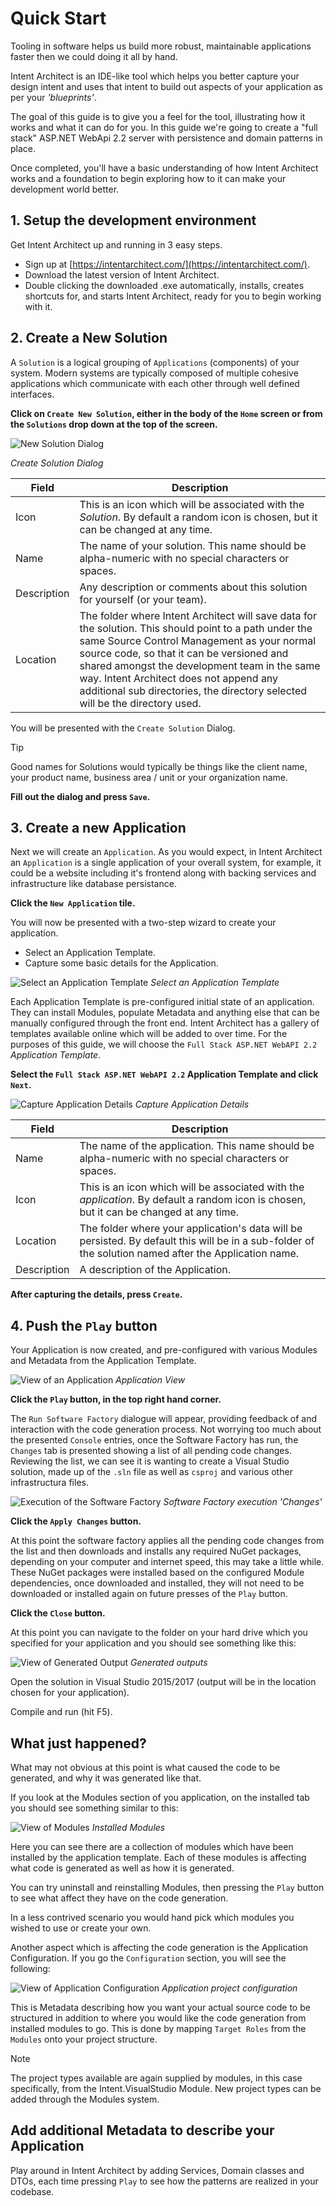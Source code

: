 # Quick Start

Tooling in software helps us build more robust, maintainable applications faster then we could doing it all by hand. 

Intent Architect is an IDE-like tool which helps you better capture your design intent and uses that intent to build out aspects of your application as per your *'blueprints'*.

The goal of this guide is to give you a feel for the tool, illustrating how it works and what it can do for you. In this guide we're going to create a "full stack" ASP.NET WebApi 2.2 server with persistence and domain patterns in place.

Once completed, you'll have a basic understanding of how Intent Architect works and a foundation to begin exploring how to it can make your development world better.

## 1. Setup the development environment

Get Intent Architect up and running in 3 easy steps.

- Sign up at [https://intentarchitect.com/](https://intentarchitect.com/).
- Download the latest version of Intent Architect.
- Double clicking the downloaded .exe automatically, installs, creates shortcuts for, and starts Intent Architect, ready for you to begin working with it. 

## 2. Create a New Solution

A `Solution` is a logical grouping of `Applications` (components) of your system. Modern systems are typically composed of multiple cohesive applications which communicate with each other through well defined interfaces.  

**Click on `Create New Solution`, either in the body of the `Home` screen or from the `Solutions` drop down at the top of the screen.**

![New Solution Dialog](../../images/quick_start/create_solution_dialog.png)

*Create Solution Dialog*

|Field|Description|
|-|-|
|Icon|This is an icon which will be associated with the *Solution*. By default a random icon is chosen, but it can be changed at any time.|
|Name|The name of your solution. This name should be alpha-numeric with no special characters or spaces.|
|Description|Any description or comments about this solution for yourself (or your team).|
|Location|The folder where Intent Architect will save data for the solution. This should point to a path under the same Source Control Management as your normal source code, so that it can be versioned and shared amongst the development team in the same way. Intent Architect does not append any additional sub directories, the directory selected will be the directory used.|

You will be presented with the `Create Solution` Dialog.

>[!TIP]
>Good names for Solutions would typically be things like the client name, your product name, business area / unit or your organization name.

**Fill out the dialog and press `Save`.**

## 3. Create a new Application

Next we will create an `Application`. As you would expect, in Intent Architect an `Application` is a single application of your overall system, for example, it could be a website including it's frontend along with backing services and infrastructure like database persistance. 

**Click the `New Application` tile.**

You will now be presented with a two-step wizard to create your application.
- Select an Application Template.
- Capture some basic details for the Application.

![Select an Application Template](../../images/quick_start/create_application_page1.png)
*Select an Application Template*

Each Application Template is pre-configured initial state of an application. They can install Modules, populate Metadata and anything else that can be manually configured through the front end. Intent Architect has a gallery of templates available online which will be added to over time. For the purposes of this guide, we will choose the `Full Stack ASP.NET WebAPI 2.2` *Application Template*.

**Select the `Full Stack ASP.NET WebAPI 2.2` Application Template and click `Next`.**

![Capture Application Details](../../images/quick_start/create_application_page2.png)
*Capture Application Details*

|Field|Description|
|-|-|
|Name|The name of the application. This name should be alpha-numeric with no special characters or spaces.|
|Icon|This is an icon which will be associated with the *application*. By default a random icon is chosen, but it can be changed at any time.|
|Location|The folder where your application's data will be persisted. By default this will be in a sub-folder of the solution named after the Application name.|
|Description|A description of the Application.|

**After capturing the details, press `Create`.**

## 4. Push the `Play` button

Your Application is now created, and pre-configured with various Modules and Metadata from the Application Template. 

![View of an Application](../../images/quick_start/new_application.png)
*Application View*

**Click the `Play` button, in the top right hand corner.**

The `Run Software Factory` dialogue will appear, providing feedback of and interaction with the code generation process. Not worrying too much about the presented `Console` entries, once the Software Factory has run, the `Changes` tab is presented showing a list of all pending code changes. Reviewing the list, we can see it is wanting to create a Visual Studio solution, made up of the `.sln` file as well as `csproj` and various other infrastructura files.

![Execution of the Software Factory](../../images/quick_start/software_factory_execution1.png)
*Software Factory execution 'Changes'*

**Click the `Apply Changes` button.**

At this point the software factory applies all the pending code changes from the list and then downloads and installs any required NuGet packages, depending on your computer and internet speed, this may take a little while. These NuGet packages were installed based on the configured Module dependencies, once downloaded and installed, they will not need to be downloaded or installed again on future presses of the `Play` button.

**Click the `Close` button.**

At this point you can navigate to the folder on your hard drive which you specified for your application and you should see something like this:

![View of Generated Output](../../images/quick_start/generated_application.png)
*Generated outputs*

Open the solution in Visual Studio 2015/2017 (output will be in the location chosen for your application).

Compile and run (hit F5).


## What just happened?

What may not obvious at this point is what caused the code to be generated, and why it was generated like that. 

If you look at the Modules section of you application, on the installed tab you should see something similar to this:

![View of Modules](../../images/quick_start/modules.png)
*Installed Modules*

Here you can see there are a collection of modules which have been installed by the application template. Each of these modules is affecting what code is generated as well as how it is generated. 

You can try uninstall and reinstalling Modules, then pressing the `Play` button to see what affect they have on the code generation.

In a less contrived scenario you would hand pick which modules you wished to use or create your own.

Another aspect which is affecting the code generation is the Application Configuration. If you go the `Configuration` section, you will see the following:

![View of Application Configuration](../../images/quick_start/configuration.png)
*Application project configuration*

This is Metadata describing how you want your actual source code to be structured in addition to where you would like the code generation from installed modules to go. This is done by mapping `Target Roles` from the `Modules` onto your project structure.

>[!NOTE]
>The project types available are again supplied by modules, in this case specifically, from the Intent.VisualStudio Module. New project types can be added through the Modules system.    

## Add additional Metadata to describe your Application
Play around in Intent Architect by adding Services, Domain classes and DTOs, each time pressing `Play` to see how the patterns are realized in your codebase.

